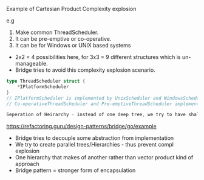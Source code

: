 Example of Cartesian Product Complexity explosion

e.g
1. Make common ThreadScheduler.
2. It can be pre-emptive or co-operative.
3. It can be for Windows or UNIX based systems

- 2x2 = 4 possibilities here, for 3x3 = 9 different structures which is un-manageable.
- Bridge tries to avoid this complexity explosion scenario.

```go
type ThreadScheduler struct {
	*IPlatformScheduler
}
// IPlatformScheduler is implemented by UnixScheduler and WindowsScheduler
// Co-operativeThreadScheduler and Pre-emptiveThreadScheduler implement ThreadScheduler.

Seperation of Heirarchy - instead of one deep tree, we try to have shallow trees or flat lists of implementation
```

https://refactoring.guru/design-patterns/bridge/go/example
* Bridge tries to decouple some abstraction from implementation
* We try to create parallel trees/Hierarchies - thus prevent compl explosion
* One hierarchy that makes of another rather than vector product kind of approach
* Bridge pattern = stronger form of encapsulation